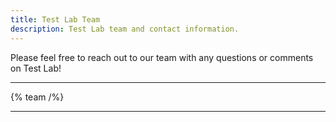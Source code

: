 ```yaml
---
title: Test Lab Team
description: Test Lab team and contact information.
---
```


Please feel free to reach out to our team with any questions or comments on Test Lab!

---

{% team  /%}

---
